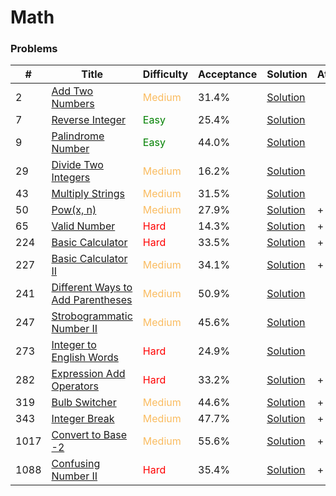 Math
===

### Problems
| #   | Title    |   Difficulty | Acceptance | Solution  | Attention | 
| --- | --- | --- | --- | --- | --- |
| 2 | [Add Two Numbers](https://leetcode.com/problems/add-two-numbers/) | <span style="color:#FABC60">Medium</span> | 31.4% |[Solution](../problems/2.md)| | 
|7 | [Reverse Integer](https://leetcode.com/problems/reverse-integer/) | <span style="color:green">Easy</span> | 25.4% |[Solution](../problems/7.md) ||
| 9 | [Palindrome Number](https://leetcode.com/problems/palindrome-number/) | <span style="color:green">Easy</span> | 44.0% |[Solution](../problems/9.md)
| 29 | [Divide Two Integers](https://leetcode.com/problems/divide-two-integers/) | <span style="color:#FABC60">Medium</span> | 16.2% |[Solution](../problems/29.md) |
| 43 |[Multiply Strings](https://leetcode.com/problems/multiply-strings/) | <span style="color:#FABC60">Medium</span> | 31.5% |[Solution](../problems/43.md) |
| 50   |  [Pow(x, n)](https://leetcode.com/problems/powx-n/) | <span style="color:#FABC60">Medium</span> |27.9%| [Solution](../problems/50.md)| + |
| 65 | [Valid Number](https://leetcode.com/problems/valid-number/) | <span style="color:red">Hard</span> | 14.3% |[Solution](../problems/65.md) | + | 
| 224 | [Basic Calculator](https://leetcode.com/problems/basic-calculator/) | <span style="color:red">Hard</span>  | 33.5% |[Solution](../problems/224.md)| + |
| 227 | [Basic Calculator II](https://leetcode.com/problems/basic-calculator-ii/) | <span style="color:#FABC60">Medium</span>  | 34.1% |[Solution](../problems/227.md)| + |
| 241 | [Different Ways to Add Parentheses](https://leetcode.com/problems/different-ways-to-add-parentheses/) | <span style="color:#FABC60">Medium</span> | 50.9% |[Solution](../problems/241.md) | 
| 247 | [Strobogrammatic Number II](https://leetcode.com/problems/strobogrammatic-number-ii/) | <span style="color:#FABC60">Medium</span> | 45.6% |[Solution](../problems/247.md) | |
| 273 | [Integer to English Words](https://leetcode.com/problems/integer-to-english-words/) | <span style="color:red">Hard</span> | 24.9% |[Solution](../problems/273.md) |
| 282 | [Expression Add Operators](https://leetcode.com/problems/expression-add-operators) | <span style="color:red">Hard</span> | 33.2% |[Solution](../problems/282.md)| + |
| 319 | [Bulb Switcher](https://leetcode.com/problems/bulb-switcher/) | <span style="color:#FABC60">Medium</span> | 44.6% |[Solution](../problems/319.md) | + |
| 343 | [Integer Break](https://leetcode.com/problems/integer-break/) | <span style="color:#FABC60">Medium</span> | 47.7% |[Solution](../problems/343.md)| + |
| 1017 | [Convert to Base -2](https://leetcode.com/problems/convert-to-base-2/) | <span style="color:#FABC60">Medium</span>  | 55.6% |[Solution](../problems/1017.md)| + | 
| 1088 | [Confusing Number II](https://leetcode.com/problems/confusing-number-ii/) | <span style="color:red">Hard</span>| 35.4% |[Solution](../problems/1088.md) | + |